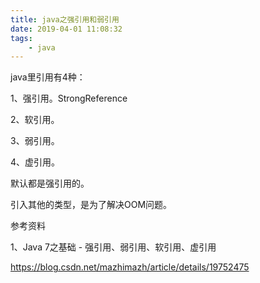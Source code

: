 ```yaml
---
title: java之强引用和弱引用
date: 2019-04-01 11:08:32
tags:
	- java
---
```






java里引用有4种：

1、强引用。StrongReference

2、软引用。

3、弱引用。

4、虚引用。



默认都是强引用的。

引入其他的类型，是为了解决OOM问题。





参考资料

1、Java 7之基础 - 强引用、弱引用、软引用、虚引用

https://blog.csdn.net/mazhimazh/article/details/19752475


